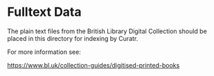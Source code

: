 # Fulltext Data

The plain text files from the British Library Digital Collection should be placed in this directory for indexing by Curatr.

For more information see:

https://www.bl.uk/collection-guides/digitised-printed-books
